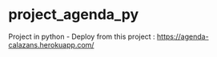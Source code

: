 # project_agenda_py
Project in python -
Deploy from this project : https://agenda-calazans.herokuapp.com/
